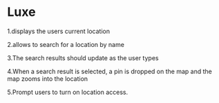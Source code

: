 # Luxe

1.displays the users current location 

2.allows to search for a location by name

3.The search results should update as the user types

4.When a search result is selected, a pin is dropped on the map and the map zooms into the location

5.Prompt users to turn on location access.
